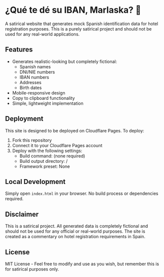 # ¿Qué te dé su IBAN, Marlaska? 🏨

A satirical website that generates mock Spanish identification data for hotel registration purposes. This is a purely satirical project and should not be used for any real-world applications.

## Features

- Generates realistic-looking but completely fictional:
  - Spanish names
  - DNI/NIE numbers
  - IBAN numbers
  - Addresses
  - Birth dates
- Mobile-responsive design
- Copy to clipboard functionality
- Simple, lightweight implementation

## Deployment

This site is designed to be deployed on Cloudflare Pages. To deploy:

1. Fork this repository
2. Connect it to your Cloudflare Pages account
3. Deploy with the following settings:
   - Build command: (none required)
   - Build output directory: /
   - Framework preset: None

## Local Development

Simply open `index.html` in your browser. No build process or dependencies required.

## Disclaimer

This is a satirical project. All generated data is completely fictional and should not be used for any official or real-world purposes. The site is created as a commentary on hotel registration requirements in Spain.

## License

MIT License - Feel free to modify and use as you wish, but remember this is for satirical purposes only. 
